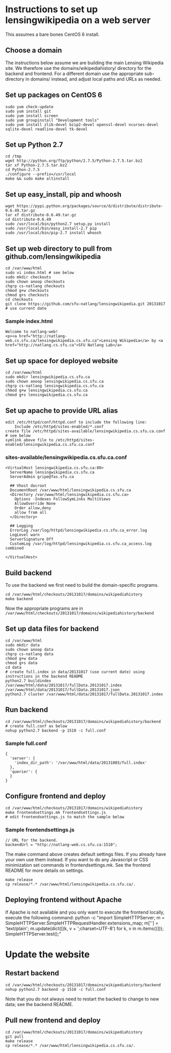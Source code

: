 # Instructions to set up lensingwikipedia on a web server

This assumes a bare bones CentOS 6 install.

## Choose a domain

The instructions below assume we are building the main Lensing Wikipedia site. We therefore use the domains/wikipediahistory/ directory for the backend and frontend. For a different domain use the appropriate sub-directory in domains/ instead, and adjust local paths and URLs as needed.

## Set up packages on CentOS 6

    sudo yum check-update
    sudo yum install git
    sudo yum install screen
    sudo yum groupinstall "Development tools"
    sudo yum install zlib-devel bzip2-devel openssl-devel ncurses-devel sqlite-devel readline-devel tk-devel

## Set up Python 2.7

    cd /tmp
    wget http://python.org/ftp/python/2.7.5/Python-2.7.5.tar.bz2
    tar xf Python-2.7.5.tar.bz2
    cd Python-2.7.5
    ./configure --prefix=/usr/local
    make && sudo make altinstall

## Set up easy_install, pip and whoosh

    wget https://pypi.python.org/packages/source/d/distribute/distribute-0.6.49.tar.gz
    tar xf distribute-0.6.49.tar.gz
    cd distribute-0.6.49
    sudo /usr/local/bin/python2.7 setup.py install
    sudo /usr/local/bin/easy_install-2.7 pip
    sudo /usr/local/bin/pip-2.7 install whoosh

## Set up web directory to pull from github.com/lensingwikipedia

    cd /var/www/html
    sudo vi index.html # see below
    sudo mkdir checkouts
    sudo chown anoop checkouts
    chgrp cs-natlang checkouts
    chmod g+w checkouts
    chmod g+s checkouts
    cd checkouts
    git clone https://github.com/sfu-natlang/lensingwikipedia.git 20131017 # use current date

### Sample index.html

    Welcome to natlang-web!
    <p><a href="http://natlang-web.cs.sfu.ca/lensingwikipedia.cs.sfu.ca">Lensing Wikipedia</a> by <a href="http://natlang.cs.sfu.ca">SFU Natlang Lab</a>

## Set up space for deployed website

    cd /var/www/html
    sudo mkdir lensingwikipedia.cs.sfu.ca
    sudo chown anoop lensingwikipedia.cs.sfu.ca
    chgrp cs-natlang lensingwikipedia.cs.sfu.ca
    chmod g+w lensingwikipedia.cs.sfu.ca
    chmod g+s lensingwikipedia.cs.sfu.ca

## Set up apache to provide URL alias

    edit /etc/httpd/conf/httpd.conf to include the following line:
        Include /etc/httpd/sites-enabled/*.conf
    create file /etc/httpd/sites-available/lensingwikipedia.cs.sfu.ca.conf # see below
    symlink above file to /etc/httpd/sites-enabled/lensingwikipedia.cs.sfu.ca.conf

### sites-available/lensingwikipedia.cs.sfu.ca.conf 

    <VirtualHost lensingwikipedia.cs.sfu.ca:80>
      ServerName lensingwikipedia.cs.sfu.ca
      ServerAdmin gripe@fas.sfu.ca

      ## Vhost docroot
      DocumentRoot /var/www/html/lensingwikipedia.cs.sfu.ca
      <Directory /var/www/html/lensingwikipedia.cs.sfu.ca>
        Options -Indexes FollowSymLinks MultiViews
        AllowOverride None
        Order allow,deny
        allow from all
      </Directory>

      ## Logging
      ErrorLog /var/log/httpd/lensingwikipedia.cs.sfu.ca_error.log
      LogLevel warn
      ServerSignature Off
      CustomLog /var/log/httpd/lensingwikipedia.cs.sfu.ca_access.log combined

    </VirtualHost>

## Build backend

To use the backend we first need to build the domain-specific programs.

    cd /var/www/html/checkouts/20131017/domains/wikipediahistory
    make backend

Now the appropriate programs are in `/var/www/html/checkouts/20131017/domains/wikipediahistory/backend`

## Set up data files for backend

    cd /var/www/html
    sudo mkdir data
    sudo chown anoop data
    chgrp cs-natlang data
    chmod g+w data
    chmod g+s data
    cd data
    # create full.index in data/20131017 (use current date) using instructions in the backend README
    python2.7 buildindex /var/www/html/data/20131017/fullData.20131017.index /var/www/html/data/20131017/fullData.20131017.json
    python2.7 cluster /var/www/html/data/20131017/fullData.20131017.index

## Run backend

    cd /var/www/html/checkouts/20131017/domains/wikipediahistory/backend
    # create full.conf as below
    nohup python2.7 backend -p 1510 -c full.conf

### Sample full.conf

    {
      'server': {
        'index_dir_path': '/var/www/html/data/20131003/full.index'
      },
      'querier': {
      }
    }
    
## Configure frontend and deploy

    cd /var/www/html/checkouts/20131017/domains/wikipediahistory
    make frontendsettings.mk frontendsettings.js
    # edit frontendsettings.js to match the sample below

### Sample frontendsettings.js

    // URL for the backend.
    backendUrl = "http://natlang-web.cs.sfu.ca:1510";

The make command above creates default settings files. If you already have your own use them instead. If you want to do any Javascript or CSS minimization set commands in frontendsettings.mk. See the frontend README for more details on settings.

    make release
    cp release/*.* /var/www/html/lensingwikipedia.cs.sfu.ca/.


## Deploying frontend without Apache
If Apache is not available and you only want to execute the frontend locally, execute the following command:
    python -c "import SimpleHTTPServer; m = SimpleHTTPServer.SimpleHTTPRequestHandler.extensions_map; m[''] = 'text/plain'; m.update(dict([(k, v + ';charset=UTF-8') for k, v in m.items()])); SimpleHTTPServer.test();"

# Update the website

## Restart backend

    cd /var/www/html/checkouts/20131017/domains/wikipediahistory/backend
    nohup python2.7 backend -p 1510 -c full.conf

Note that you do not always need to restart the backed to change to new data; see the backend README.

## Pull new frontend and deploy

    cd /var/www/html/checkouts/20131017/domains/wikipediahistory
    git pull
    make release
    cp release/*.* /var/www/html/lensingwikipedia.cs.sfu.ca/.

